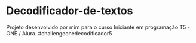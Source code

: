 # Decodificador-de-textos
 Projeto desenvolvido por mim para o curso Iniciante em programação T5 - ONE / Alura.
 #challengeonedecodificador5
